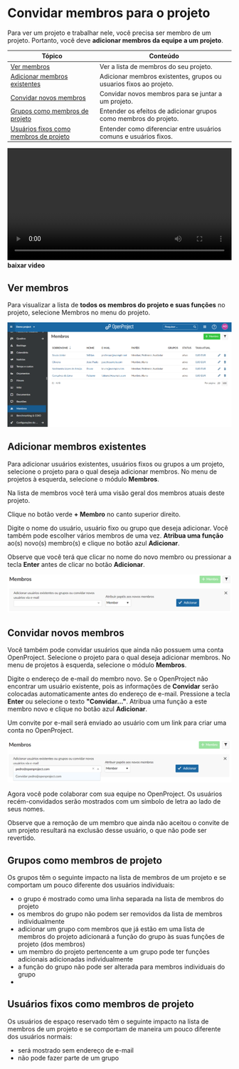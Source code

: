 # Convidar membros para o projeto	

Para ver um projeto e trabalhar nele, você precisa ser membro de um projeto. Portanto, você deve **adicionar membros da equipe a um projeto**.

| Tópico                                                       | Conteúdo                                                     |
| ------------------------------------------------------------ | ------------------------------------------------------------ |
| [Ver membros](#ver-membros)                                  | Ver a lista de membros do seu projeto.                       |
| [Adicionar membros existentes](#adicionar-membros-existentes)| Adicionar membros existentes, grupos ou usuarios fixos ao projeto.|
| [Convidar novos membros](#convidar-novos-membros)            | Convidar novos membros para se juntar a um projeto.          |
| [Grupos como membros de projeto](#grupos-como-membros-de-projeto) | Entender os efeitos de adicionar grupos como membros do projeto.  |
| [Usuários fixos como membros de projeto](#usuários-fixos-como-membros-de-projeto) | Entender como diferenciar entre usuários comuns e usuários fixos. |

<video src="https://www.openproject.org/wp-content/uploads/2020/12/OpenProject-Invite-and-Manage-Members.mp4" type="video/mp4" controls="" style="width:100%"></video> **baixar video**

## Ver membros

Para visualizar a lista de **todos os membros do projeto e suas funções** no projeto, selecione Membros no menu do projeto.

![membros](membros.png)

## Adicionar membros existentes

Para adicionar usuários existentes, usuários fixos ou grupos a um projeto, selecione o projeto para o qual deseja adicionar membros. No menu de projetos à esquerda, selecione o módulo **Membros**.

Na lista de membros você terá uma visão geral dos membros atuais deste projeto.

Clique no botão verde **+ Membro** no canto superior direito.

Digite o nome do usuário, usuário fixo ou grupo que deseja adicionar. Você também pode escolher vários membros de uma vez. **Atribua uma função** ao(s) novo(s) membro(s) e clique no botão azul **Adicionar**.

Observe que você terá que clicar no nome do novo membro ou pressionar a tecla **Enter** antes de clicar no botão **Adicionar**.

![adicionar membros](add_membros.png)

## Convidar novos membros

Você também pode convidar usuários que ainda não possuem uma conta OpenProject. Selecione o projeto para o qual deseja adicionar membros. No menu de projetos à esquerda, selecione o módulo **Membros**.

Digite o endereço de e-mail do membro novo. Se o OpenProject não encontrar um usuário existente, pois as informações de **Convidar** serão colocadas automaticamente antes do endereço de e-mail. Pressione a tecla **Enter** ou selecione o texto **"Convidar..."**. Atribua uma função a este membro novo e clique no botão azul **Adicionar**.

Um convite por e-mail será enviado ao usuário com um link para criar uma conta no OpenProject.

![convidar novos membros](add_membros_email.png)

Agora você pode colaborar com sua equipe no OpenProject. Os usuários recém-convidados serão mostrados com um símbolo de letra ao lado de seus nomes.

Observe que a remoção de um membro que ainda não aceitou o convite de um projeto resultará na exclusão desse usuário, o que não pode ser revertido.

## Grupos como membros de projeto

Os grupos têm o seguinte impacto na lista de membros de um projeto e se comportam um pouco diferente dos usuários individuais:

- o grupo é mostrado como uma linha separada na lista de membros do projeto
- os membros do grupo não podem ser removidos da lista de membros individualmente
- adicionar um grupo com membros que já estão em uma lista de membros do projeto adicionará a função do grupo às suas funções de projeto (dos membros)
- um membro do projeto pertencente a um grupo pode ter funções adicionais adicionadas individualmente
- a função do grupo não pode ser alterada para membros individuais do grupo
- 
## Usuários fixos como membros de projeto

Os usuários de espaço reservado têm o seguinte impacto na lista de membros de um projeto e se comportam de maneira um pouco diferente dos usuários normais:

- será mostrado sem endereço de e-mail
- não pode fazer parte de um grupo
